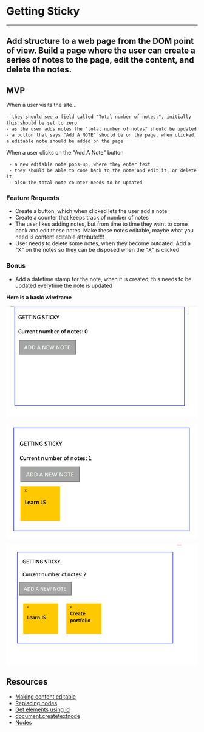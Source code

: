 # Getting Sticky
---------------------------------------------------------------------------------------------------
Add structure to a web page from the DOM point of view. Build a page where the user can create a series of notes to the page, edit the content, and delete the notes. 
---------------------------------------------------------------------------------------------------

## MVP

When a user visits the site...
   
    - they should see a field called "Total number of notes:", initially this should be set to zero
    - as the user adds notes the "total number of notes" should be updated
    - a button that says "Add A NOTE" should be on the page, when clicked, a editable note should be added on the page

When a user clicks on the "Add A Note" button 
    
     - a new editable note pops-up, where they enter text
     - they should be able to come back to the note and edit it, or delete it
     - also the total note counter needs to be updated

### Feature Requests

- Create a button, which when clicked lets the user add a note
- Create a counter that keeps track of number of notes
- The user likes adding notes, but from time to time they want to come back and edit these notes. Make these notes editable, maybe what you need is content editable attribute!!!!
- User needs to delete some notes, when they become outdated. Add a "X" on the notes so they can be disposed when the "X" is clicked

### Bonus
- Add a datetime stamp for the note, when it is created, this needs to be updated everytime the note is updated




**Here is a basic wireframe** 

![](assets/asset1.png?raw=true)
 

![](assets/asset2.png?raw=true)


![](assets/asset3.png?raw=true)



## Resources
- [Making content editable](https://developer.mozilla.org/en-US/docs/Web/Guide/HTML/Editable_content)
- [Replacing nodes](https://developer.mozilla.org/en-US/docs/Web/API/Node/replaceChild)
- [Get elements using id](https://developer.mozilla.org/en-US/docs/Web/API/Document/getElementById)
- [document.createtextnode](http://www.w3schools.com/jsref/met_document_createtextnode.asp)
- [Nodes](https://developer.mozilla.org/en-US/docs/Web/API/Node)


